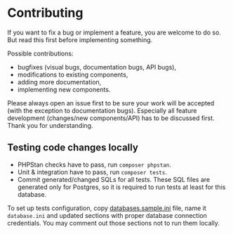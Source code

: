# Contributing

If you want to fix a bug or implement a feature, you are welcome to do so. But read this first before implementing something.

Possible contributions:

- bugfixes (visual bugs, documentation bugs, API bugs),
- modifications to existing components,
- adding more documentation,
- implementing new components.

Please always open an issue first to be sure your work will be accepted (with the exception to documentation bugs). Especially all feature development (changes/new components/API) has to be discussed first. Thank you for understanding.

## Testing code changes locally

- PHPStan checks have to pass, run `composer phpstan`.
- Unit & integration have to pass, run `composer tests`.
- Commit generated/changed SQLs for all tests. These SQL files are generated only for Postgres, so it is required to run tests at least for this database.

To set up tests configuration, copy [databases.sample.ini](tests/databases.sample.ini) file, name it `database.ini` and updated sections with proper database connection credentials. You may comment out those sections not to run them locally.
